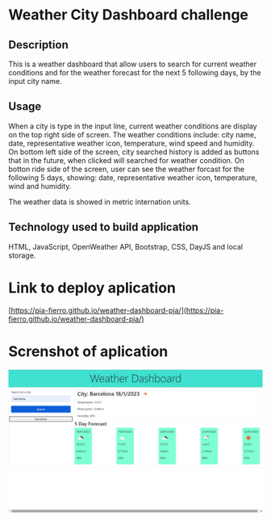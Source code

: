# Weather City Dashboard challenge

## Description
This is a weather dashboard that allow users to search for current weather conditions and for the weather forecast for the next 5 following days, by the input city name.

## Usage
When a city is type in the input line, current weather conditions are display on the top right side
of screen. The weather conditions include: city name, date, representative weather icon, temperature, wind speed 
and humidity.
On bottom left side of the screen, city searched history is added as buttons that in the future, when clicked will searched for weather condition.
On botton ride side of the screen, user can see the weather forcast for the following 5 days, showing: date, representative weather icon, temperature, wind and humidity.

The weather data is showed in metric internation units. 

## Technology used to build application
HTML, JavaScript, OpenWeather API, Bootstrap, CSS, DayJS and local storage.


# Link to deploy aplication
[https://pia-fierro.github.io/weather-dashboard-pia/](https://pia-fierro.github.io/weather-dashboard-pia/)

# Screnshot of aplication
![Weather Dashboard](./assets/images/screenshot.jpg)


